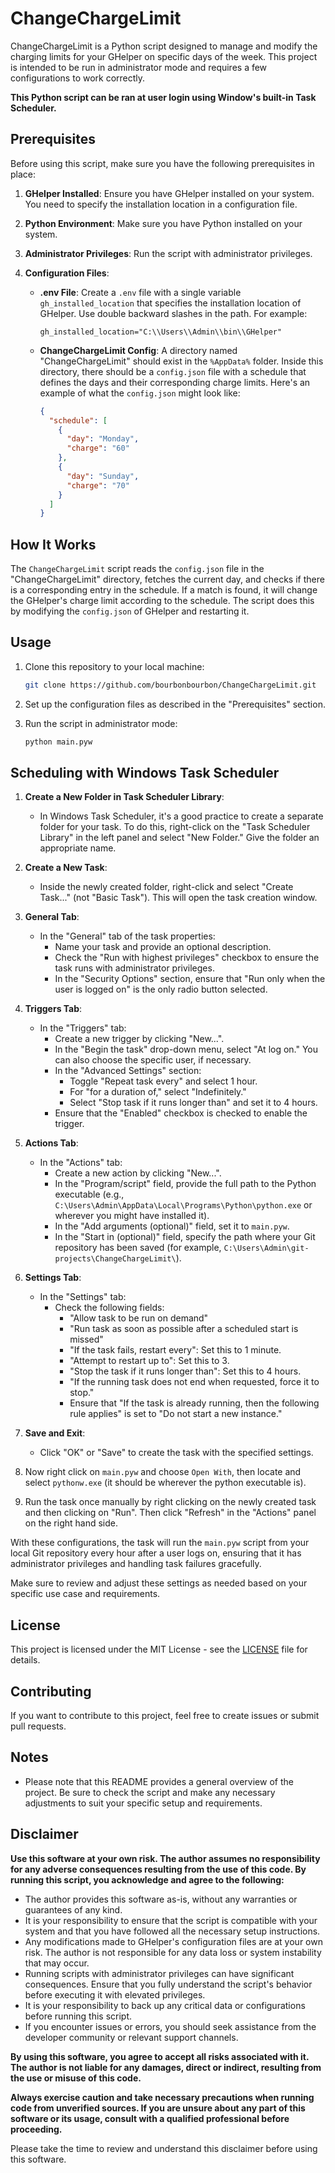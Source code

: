 # ChangeChargeLimit

ChangeChargeLimit is a Python script designed to manage and modify the charging limits for your GHelper on specific days of the week. This project is intended to be run in administrator mode and requires a few configurations to work correctly.

**This Python script can be ran at user login using Window's built-in Task Scheduler.**

## Prerequisites

Before using this script, make sure you have the following prerequisites in place:

1. **GHelper Installed**: Ensure you have GHelper installed on your system. You need to specify the installation location in a configuration file.

2. **Python Environment**: Make sure you have Python installed on your system.

3. **Administrator Privileges**: Run the script with administrator privileges.

4. **Configuration Files**:
    - **.env File**: Create a `.env` file with a single variable `gh_installed_location` that specifies the installation location of GHelper. Use double backward slashes in the path. For example:
      ```
      gh_installed_location="C:\\Users\\Admin\\bin\\GHelper"
      ```

    - **ChangeChargeLimit Config**: A directory named "ChangeChargeLimit" should exist in the `%AppData%` folder. Inside this directory, there should be a `config.json` file with a schedule that defines the days and their corresponding charge limits. Here's an example of what the `config.json` might look like:
      ```json
      {
        "schedule": [
          {
            "day": "Monday",
            "charge": "60"
          },
          {
            "day": "Sunday",
            "charge": "70"
          }
        ]
      }
      ```

## How It Works

The `ChangeChargeLimit` script reads the `config.json` file in the "ChangeChargeLimit" directory, fetches the current day, and checks if there is a corresponding entry in the schedule. If a match is found, it will change the GHelper's charge limit according to the schedule. The script does this by modifying the `config.json` of GHelper and restarting it.

## Usage

1. Clone this repository to your local machine:

   ```bash
   git clone https://github.com/bourbonbourbon/ChangeChargeLimit.git
   ```

2. Set up the configuration files as described in the "Prerequisites" section.

3. Run the script in administrator mode:

   ```bash
   python main.pyw
   ```

## Scheduling with Windows Task Scheduler

1. **Create a New Folder in Task Scheduler Library**:
   - In Windows Task Scheduler, it's a good practice to create a separate folder for your task. To do this, right-click on the "Task Scheduler Library" in the left panel and select "New Folder." Give the folder an appropriate name.

2. **Create a New Task**:
   - Inside the newly created folder, right-click and select "Create Task..." (not "Basic Task"). This will open the task creation window.

3. **General Tab**:
   - In the "General" tab of the task properties:
     - Name your task and provide an optional description.
     - Check the "Run with highest privileges" checkbox to ensure the task runs with administrator privileges.
     - In the "Security Options" section, ensure that "Run only when the user is logged on" is the only radio button selected.

4. **Triggers Tab**:
   - In the "Triggers" tab:
     - Create a new trigger by clicking "New...".
     - In the "Begin the task" drop-down menu, select "At log on." You can also choose the specific user, if necessary.
     - In the "Advanced Settings" section:
       - Toggle "Repeat task every" and select 1 hour.
       - For "for a duration of," select "Indefinitely."
       - Select "Stop task if it runs longer than" and set it to 4 hours.
     - Ensure that the "Enabled" checkbox is checked to enable the trigger.

5. **Actions Tab**:
   - In the "Actions" tab:
     - Create a new action by clicking "New...".
     - In the "Program/script" field, provide the full path to the Python executable (e.g., `C:\Users\Admin\AppData\Local\Programs\Python\python.exe` or wherever you might have installed it).
     - In the "Add arguments (optional)" field, set it to `main.pyw`.
     - In the "Start in (optional)" field, specify the path where your Git repository has been saved (for example, `C:\Users\Admin\git-projects\ChangeChargeLimit\`).

6. **Settings Tab**:
   - In the "Settings" tab:
     - Check the following fields:
       - "Allow task to be run on demand"
       - "Run task as soon as possible after a scheduled start is missed"
       - "If the task fails, restart every": Set this to 1 minute.
       - "Attempt to restart up to": Set this to 3.
       - "Stop the task if it runs longer than": Set this to 4 hours.
       - "If the running task does not end when requested, force it to stop."
       - Ensure that "If the task is already running, then the following rule applies" is set to "Do not start a new instance."

7. **Save and Exit**:
   - Click "OK" or "Save" to create the task with the specified settings.

8. Now right click on `main.pyw` and choose `Open With`, then locate and select `pythonw.exe` (it should be wherever the python executable is).

9. Run the task once manually by right clicking on the newly created task and then clicking on "Run". Then click "Refresh" in the "Actions" panel on the right hand side.

With these configurations, the task will run the `main.pyw` script from your local Git repository every hour after a user logs on, ensuring that it has administrator privileges and handling task failures gracefully.

Make sure to review and adjust these settings as needed based on your specific use case and requirements.

## License

This project is licensed under the MIT License - see the [LICENSE](LICENSE) file for details.

## Contributing

If you want to contribute to this project, feel free to create issues or submit pull requests.

## Notes

* Please note that this README provides a general overview of the project. Be sure to check the script and make any necessary adjustments to suit your specific setup and requirements.

## Disclaimer

**Use this software at your own risk. The author assumes no responsibility for any adverse consequences resulting from the use of this code. By running this script, you acknowledge and agree to the following:**

- The author provides this software as-is, without any warranties or guarantees of any kind.
- It is your responsibility to ensure that the script is compatible with your system and that you have followed all the necessary setup instructions.
- Any modifications made to GHelper's configuration files are at your own risk. The author is not responsible for any data loss or system instability that may occur.
- Running scripts with administrator privileges can have significant consequences. Ensure that you fully understand the script's behavior before executing it with elevated privileges.
- It is your responsibility to back up any critical data or configurations before running this script.
- If you encounter issues or errors, you should seek assistance from the developer community or relevant support channels.

**By using this software, you agree to accept all risks associated with it. The author is not liable for any damages, direct or indirect, resulting from the use or misuse of this code.**

**Always exercise caution and take necessary precautions when running code from unverified sources. If you are unsure about any part of this software or its usage, consult with a qualified professional before proceeding.**

Please take the time to review and understand this disclaimer before using this software.

